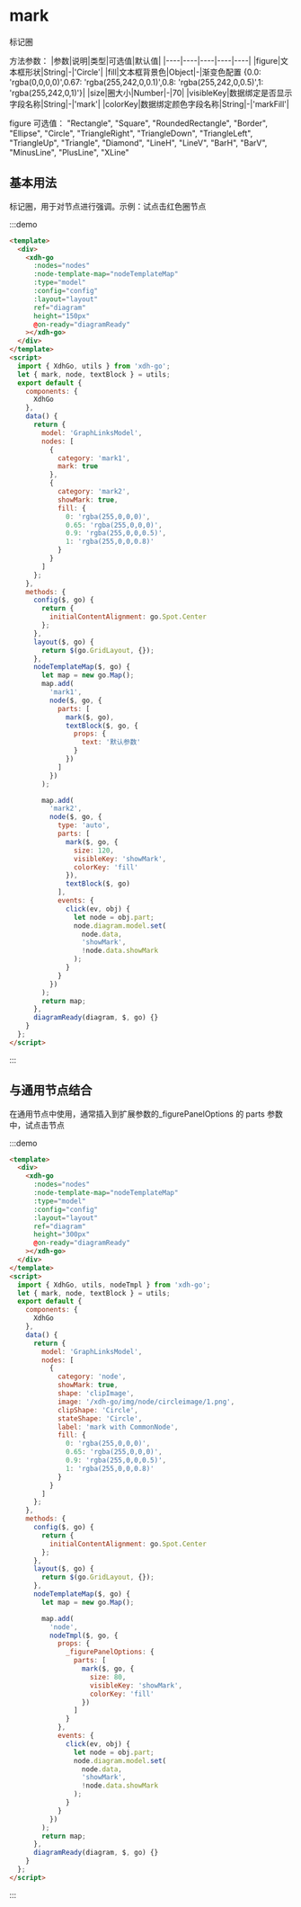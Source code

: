 # mark

标记圈

方法参数：
|参数|说明|类型|可选值|默认值|
|----|----|----|----|----|
|figure|文本框形状|String|-|'Circle'|
|fill|文本框背景色|Object|-|渐变色配置 {0.0: 'rgba(0,0,0,0)',0.67: 'rgba(255,242,0,0.1)',0.8: 'rgba(255,242,0,0.5)',1: 'rgba(255,242,0,1)'}|
|size|圈大小|Number|-|70|
|visibleKey|数据绑定是否显示字段名称|String|-|'mark'|
|colorKey|数据绑定颜色字段名称|String|-|'markFill'|

figure 可选值：
"Rectangle", "Square", "RoundedRectangle", "Border", "Ellipse", "Circle", "TriangleRight", "TriangleDown", "TriangleLeft", "TriangleUp", "Triangle", "Diamond", "LineH", "LineV", "BarH", "BarV", "MinusLine", "PlusLine", "XLine"

## 基本用法

标记圈，用于对节点进行强调。示例：试点击红色圈节点

:::demo

```html
<template>
  <div>
    <xdh-go
      :nodes="nodes"
      :node-template-map="nodeTemplateMap"
      :type="model"
      :config="config"
      :layout="layout"
      ref="diagram"
      height="150px"
      @on-ready="diagramReady"
    ></xdh-go>
  </div>
</template>
<script>
  import { XdhGo, utils } from 'xdh-go';
  let { mark, node, textBlock } = utils;
  export default {
    components: {
      XdhGo
    },
    data() {
      return {
        model: 'GraphLinksModel',
        nodes: [
          {
            category: 'mark1',
            mark: true
          },
          {
            category: 'mark2',
            showMark: true,
            fill: {
              0: 'rgba(255,0,0,0)',
              0.65: 'rgba(255,0,0,0)',
              0.9: 'rgba(255,0,0,0.5)',
              1: 'rgba(255,0,0,0.8)'
            }
          }
        ]
      };
    },
    methods: {
      config($, go) {
        return {
          initialContentAlignment: go.Spot.Center
        };
      },
      layout($, go) {
        return $(go.GridLayout, {});
      },
      nodeTemplateMap($, go) {
        let map = new go.Map();
        map.add(
          'mark1',
          node($, go, {
            parts: [
              mark($, go),
              textBlock($, go, {
                props: {
                  text: '默认参数'
                }
              })
            ]
          })
        );

        map.add(
          'mark2',
          node($, go, {
            type: 'auto',
            parts: [
              mark($, go, {
                size: 120,
                visibleKey: 'showMark',
                colorKey: 'fill'
              }),
              textBlock($, go)
            ],
            events: {
              click(ev, obj) {
                let node = obj.part;
                node.diagram.model.set(
                  node.data,
                  'showMark',
                  !node.data.showMark
                );
              }
            }
          })
        );
        return map;
      },
      diagramReady(diagram, $, go) {}
    }
  };
</script>
```

:::

## 与通用节点结合

在通用节点中使用，通常插入到扩展参数的\_figurePanelOptions 的 parts 参数中，试点击节点

:::demo

```html
<template>
  <div>
    <xdh-go
      :nodes="nodes"
      :node-template-map="nodeTemplateMap"
      :type="model"
      :config="config"
      :layout="layout"
      ref="diagram"
      height="300px"
      @on-ready="diagramReady"
    ></xdh-go>
  </div>
</template>
<script>
  import { XdhGo, utils, nodeTmpl } from 'xdh-go';
  let { mark, node, textBlock } = utils;
  export default {
    components: {
      XdhGo
    },
    data() {
      return {
        model: 'GraphLinksModel',
        nodes: [
          {
            category: 'node',
            showMark: true,
            shape: 'clipImage',
            image: '/xdh-go/img/node/circleimage/1.png',
            clipShape: 'Circle',
            stateShape: 'Circle',
            label: 'mark with CommonNode',
            fill: {
              0: 'rgba(255,0,0,0)',
              0.65: 'rgba(255,0,0,0)',
              0.9: 'rgba(255,0,0,0.5)',
              1: 'rgba(255,0,0,0.8)'
            }
          }
        ]
      };
    },
    methods: {
      config($, go) {
        return {
          initialContentAlignment: go.Spot.Center
        };
      },
      layout($, go) {
        return $(go.GridLayout, {});
      },
      nodeTemplateMap($, go) {
        let map = new go.Map();

        map.add(
          'node',
          nodeTmpl($, go, {
            props: {
              _figurePanelOptions: {
                parts: [
                  mark($, go, {
                    size: 80,
                    visibleKey: 'showMark',
                    colorKey: 'fill'
                  })
                ]
              }
            },
            events: {
              click(ev, obj) {
                let node = obj.part;
                node.diagram.model.set(
                  node.data,
                  'showMark',
                  !node.data.showMark
                );
              }
            }
          })
        );
        return map;
      },
      diagramReady(diagram, $, go) {}
    }
  };
</script>
```

:::

